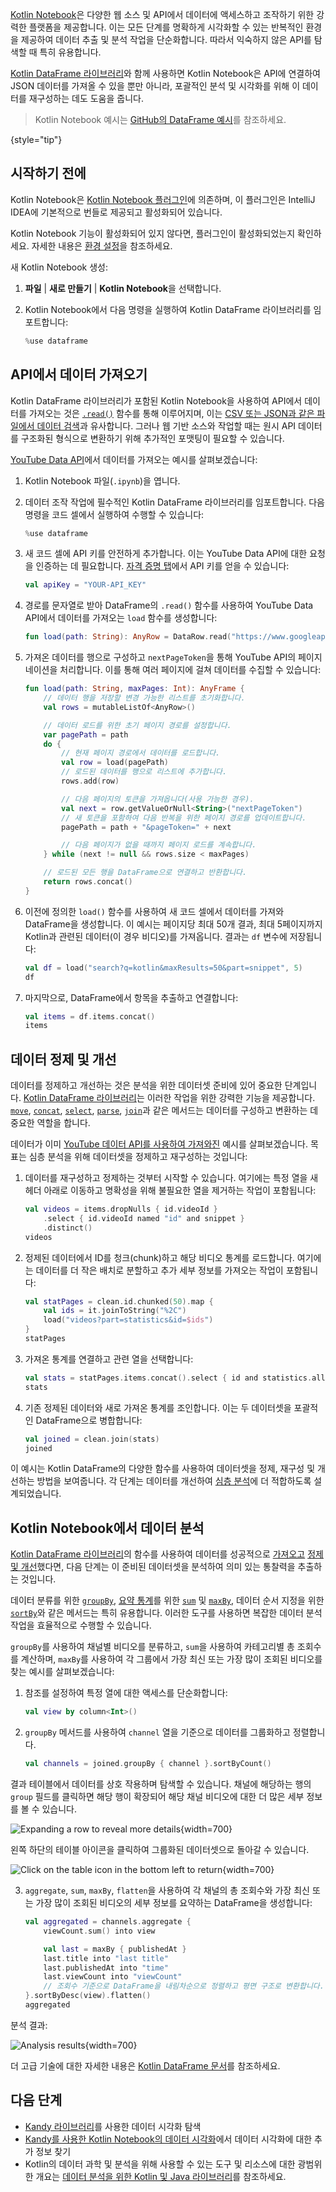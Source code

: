 [//]: # (title: 웹 소스 및 API에서 데이터 가져오기)

[Kotlin Notebook](kotlin-notebook-overview.md)은 다양한 웹 소스 및 API에서 데이터에 액세스하고 조작하기 위한 강력한 플랫폼을 제공합니다. 이는 모든 단계를 명확하게 시각화할 수 있는 반복적인 환경을 제공하여 데이터 추출 및 분석 작업을 단순화합니다. 따라서 익숙하지 않은 API를 탐색할 때 특히 유용합니다.

[Kotlin DataFrame 라이브러리](https://kotlin.github.io/dataframe/home.html)와 함께 사용하면 Kotlin Notebook은 API에 연결하여 JSON 데이터를 가져올 수 있을 뿐만 아니라, 포괄적인 분석 및 시각화를 위해 이 데이터를 재구성하는 데도 도움을 줍니다.

> Kotlin Notebook 예시는 [GitHub의 DataFrame 예시](https://github.com/Kotlin/dataframe/blob/master/examples/notebooks/youtube/Youtube.ipynb)를 참조하세요.
> 
{style="tip"}

## 시작하기 전에

Kotlin Notebook은 [Kotlin Notebook 플러그인](https://plugins.jetbrains.com/plugin/16340-kotlin-notebook)에 의존하며, 이 플러그인은 IntelliJ IDEA에 기본적으로 번들로 제공되고 활성화되어 있습니다.

Kotlin Notebook 기능이 활성화되어 있지 않다면, 플러그인이 활성화되었는지 확인하세요. 자세한 내용은 [환경 설정](kotlin-notebook-set-up-env.md)을 참조하세요.

새 Kotlin Notebook 생성:

1.  **파일** | **새로 만들기** | **Kotlin Notebook**을 선택합니다.
2.  Kotlin Notebook에서 다음 명령을 실행하여 Kotlin DataFrame 라이브러리를 임포트합니다:

    ```kotlin
    %use dataframe
    ```

## API에서 데이터 가져오기

Kotlin DataFrame 라이브러리가 포함된 Kotlin Notebook을 사용하여 API에서 데이터를 가져오는 것은 [`.read()`](https://kotlin.github.io/dataframe/read.html) 함수를 통해 이루어지며, 이는 [CSV 또는 JSON과 같은 파일에서 데이터 검색](data-analysis-work-with-data-sources.md#retrieve-data-from-a-file)과 유사합니다. 그러나 웹 기반 소스와 작업할 때는 원시 API 데이터를 구조화된 형식으로 변환하기 위해 추가적인 포맷팅이 필요할 수 있습니다.

[YouTube Data API](https://console.cloud.google.com/apis/library/youtube.googleapis.com)에서 데이터를 가져오는 예시를 살펴보겠습니다:

1.  Kotlin Notebook 파일(`.ipynb`)을 엽니다.

2.  데이터 조작 작업에 필수적인 Kotlin DataFrame 라이브러리를 임포트합니다. 다음 명령을 코드 셀에서 실행하여 수행할 수 있습니다:

    ```kotlin
    %use dataframe
    ```

3.  새 코드 셀에 API 키를 안전하게 추가합니다. 이는 YouTube Data API에 대한 요청을 인증하는 데 필요합니다. [자격 증명 탭](https://console.cloud.google.com/apis/credentials)에서 API 키를 얻을 수 있습니다:

    ```kotlin
    val apiKey = "YOUR-API_KEY"
    ```

4.  경로를 문자열로 받아 DataFrame의 `.read()` 함수를 사용하여 YouTube Data API에서 데이터를 가져오는 `load` 함수를 생성합니다:

    ```kotlin
    fun load(path: String): AnyRow = DataRow.read("https://www.googleapis.com/youtube/v3/$path&key=$apiKey")
    ```

5.  가져온 데이터를 행으로 구성하고 `nextPageToken`을 통해 YouTube API의 페이지네이션을 처리합니다. 이를 통해 여러 페이지에 걸쳐 데이터를 수집할 수 있습니다:

    ```kotlin
    fun load(path: String, maxPages: Int): AnyFrame {
        // 데이터 행을 저장할 변경 가능한 리스트를 초기화합니다.
        val rows = mutableListOf<AnyRow>()

        // 데이터 로드를 위한 초기 페이지 경로를 설정합니다.
        var pagePath = path
        do {
            // 현재 페이지 경로에서 데이터를 로드합니다.
            val row = load(pagePath)
            // 로드된 데이터를 행으로 리스트에 추가합니다.
            rows.add(row)

            // 다음 페이지의 토큰을 가져옵니다(사용 가능한 경우).
            val next = row.getValueOrNull<String>("nextPageToken")
            // 새 토큰을 포함하여 다음 반복을 위한 페이지 경로를 업데이트합니다.
            pagePath = path + "&pageToken=" + next

            // 다음 페이지가 없을 때까지 페이지 로드를 계속합니다.
        } while (next != null && rows.size < maxPages) 

        // 로드된 모든 행을 DataFrame으로 연결하고 반환합니다.
        return rows.concat() 
    }
    ```

6.  이전에 정의한 `load()` 함수를 사용하여 새 코드 셀에서 데이터를 가져와 DataFrame을 생성합니다. 이 예시는 페이지당 최대 50개 결과, 최대 5페이지까지 Kotlin과 관련된 데이터(이 경우 비디오)를 가져옵니다. 결과는 `df` 변수에 저장됩니다:

    ```kotlin
    val df = load("search?q=kotlin&maxResults=50&part=snippet", 5)
    df
    ```

7.  마지막으로, DataFrame에서 항목을 추출하고 연결합니다:

    ```kotlin
    val items = df.items.concat()
    items
    ```

## 데이터 정제 및 개선

데이터를 정제하고 개선하는 것은 분석을 위한 데이터셋 준비에 있어 중요한 단계입니다. [Kotlin DataFrame 라이브러리](https://kotlin.github.io/dataframe/home.html)는 이러한 작업을 위한 강력한 기능을 제공합니다. [`move`](https://kotlin.github.io/dataframe/move.html), [`concat`](https://kotlin.github.io/dataframe/concatdf.html), [`select`](https://kotlin.github.io/dataframe/select.html), [`parse`](https://kotlin.github.io/dataframe/parse.html), [`join`](https://kotlin.github.io/dataframe/join.html)과 같은 메서드는 데이터를 구성하고 변환하는 데 중요한 역할을 합니다.

데이터가 이미 [YouTube 데이터 API를 사용하여 가져와진](#fetch-data-from-an-api) 예시를 살펴보겠습니다. 목표는 심층 분석을 위해 데이터셋을 정제하고 재구성하는 것입니다:

1.  데이터를 재구성하고 정제하는 것부터 시작할 수 있습니다. 여기에는 특정 열을 새 헤더 아래로 이동하고 명확성을 위해 불필요한 열을 제거하는 작업이 포함됩니다:

    ```kotlin
    val videos = items.dropNulls { id.videoId }
        .select { id.videoId named "id" and snippet }
        .distinct()
    videos
    ```

2.  정제된 데이터에서 ID를 청크(chunk)하고 해당 비디오 통계를 로드합니다. 여기에는 데이터를 더 작은 배치로 분할하고 추가 세부 정보를 가져오는 작업이 포함됩니다:

    ```kotlin
    val statPages = clean.id.chunked(50).map {
        val ids = it.joinToString("%2C")
        load("videos?part=statistics&id=$ids")
    }
    statPages
    ```

3.  가져온 통계를 연결하고 관련 열을 선택합니다:

    ```kotlin
    val stats = statPages.items.concat().select { id and statistics.all() }.parse()
    stats
    ```

4.  기존 정제된 데이터와 새로 가져온 통계를 조인합니다. 이는 두 데이터셋을 포괄적인 DataFrame으로 병합합니다:

    ```kotlin
    val joined = clean.join(stats)
    joined
    ```

이 예시는 Kotlin DataFrame의 다양한 함수를 사용하여 데이터셋을 정제, 재구성 및 개선하는 방법을 보여줍니다. 각 단계는 데이터를 개선하여 [심층 분석](#analyze-data-in-kotlin-notebook)에 더 적합하도록 설계되었습니다.

## Kotlin Notebook에서 데이터 분석

[Kotlin DataFrame 라이브러리](https://kotlin.github.io/dataframe/home.html)의 함수를 사용하여 데이터를 성공적으로 [가져오고](#fetch-data-from-an-api) [정제 및 개선](#clean-and-refine-data)했다면, 다음 단계는 이 준비된 데이터셋을 분석하여 의미 있는 통찰력을 추출하는 것입니다.

데이터 분류를 위한 [`groupBy`](https://kotlin.github.io/dataframe/groupby.html), [요약 통계](https://kotlin.github.io/dataframe/summarystatistics.html)를 위한 [`sum`](https://kotlin.github.io/dataframe/sum.html) 및 [`maxBy`](https://kotlin.github.io/dataframe/maxby.html), 데이터 순서 지정을 위한 [`sortBy`](https://kotlin.github.io/dataframe/sortby.html)와 같은 메서드는 특히 유용합니다. 이러한 도구를 사용하면 복잡한 데이터 분석 작업을 효율적으로 수행할 수 있습니다.

`groupBy`를 사용하여 채널별 비디오를 분류하고, `sum`을 사용하여 카테고리별 총 조회수를 계산하며, `maxBy`를 사용하여 각 그룹에서 가장 최신 또는 가장 많이 조회된 비디오를 찾는 예시를 살펴보겠습니다:

1.  참조를 설정하여 특정 열에 대한 액세스를 단순화합니다:

    ```kotlin
    val view by column<Int>()
    ```

2.  `groupBy` 메서드를 사용하여 `channel` 열을 기준으로 데이터를 그룹화하고 정렬합니다.

    ```kotlin
    val channels = joined.groupBy { channel }.sortByCount()
    ```

결과 테이블에서 데이터를 상호 작용하며 탐색할 수 있습니다. 채널에 해당하는 행의 `group` 필드를 클릭하면 해당 행이 확장되어 해당 채널 비디오에 대한 더 많은 세부 정보를 볼 수 있습니다.

![Expanding a row to reveal more details](results-of-expanding-group-data-analysis.png){width=700}

왼쪽 하단의 테이블 아이콘을 클릭하여 그룹화된 데이터셋으로 돌아갈 수 있습니다.

![Click on the table icon in the bottom left to return](return-to-grouped-dataset.png){width=700}

3.  `aggregate`, `sum`, `maxBy`, `flatten`을 사용하여 각 채널의 총 조회수와 가장 최신 또는 가장 많이 조회된 비디오의 세부 정보를 요약하는 DataFrame을 생성합니다:

    ```kotlin
    val aggregated = channels.aggregate {
        viewCount.sum() into view
    
        val last = maxBy { publishedAt }
        last.title into "last title"
        last.publishedAt into "time"
        last.viewCount into "viewCount"
        // 조회수 기준으로 DataFrame을 내림차순으로 정렬하고 평면 구조로 변환합니다.
    }.sortByDesc(view).flatten()
    aggregated
    ```

분석 결과:

![Analysis results](kotlin-analysis.png){width=700}

더 고급 기술에 대한 자세한 내용은 [Kotlin DataFrame 문서](https://kotlin.github.io/dataframe/home.html)를 참조하세요.

## 다음 단계

*   [Kandy 라이브러리](https://kotlin.github.io/kandy/examples.html)를 사용한 데이터 시각화 탐색
*   [Kandy를 사용한 Kotlin Notebook의 데이터 시각화](data-analysis-visualization.md)에서 데이터 시각화에 대한 추가 정보 찾기
*   Kotlin의 데이터 과학 및 분석을 위해 사용할 수 있는 도구 및 리소스에 대한 광범위한 개요는 [데이터 분석을 위한 Kotlin 및 Java 라이브러리](data-analysis-libraries.md)를 참조하세요.